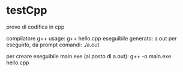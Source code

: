 # testCpp
prove di codifica in cpp

compilatore g++
usage:
    g++ hello.cpp
eseguibile generato:
    a.out
per eseguirlo, da prompt comandi:
    ./a.out

per creare eseguibile main.exe (al posto di a.out):
    g++ -o main.exe hello.cpp

